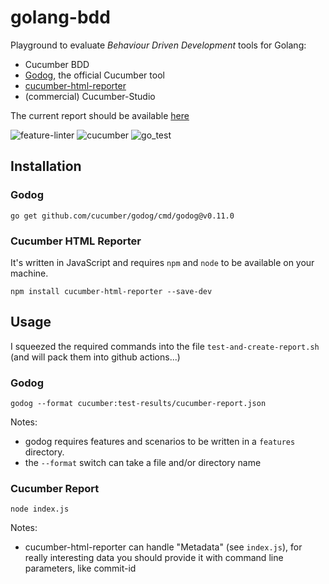 # golang-bdd


Playground to evaluate _Behaviour Driven Development_ tools for Golang:

* Cucumber BDD
* [Godog](https://github.com/cucumber/godog), the official Cucumber tool
* [cucumber-html-reporter](https://www.npmjs.com/package/cucumber-html-reporter)
* (commercial) Cucumber-Studio

The current report should be available [here](test-results/cucumber_report.html)

![feature-linter](https://github.com/gernotstarke/golang-bdd/actions/workflows/feature-linter.yml/badge.svg)
![cucumber](https://github.com/gernotstarke/golang-bdd/actions/workflows/cucumber.yml/badge.svg)
![go_test](https://github.com/gernotstarke/golang-bdd/actions/workflows/go_test.yml/badge.svg)


## Installation

### Godog
 
````shell
go get github.com/cucumber/godog/cmd/godog@v0.11.0
````
### Cucumber HTML Reporter

It's written in JavaScript and requires `npm` and `node` to be available on your machine.

```shell
npm install cucumber-html-reporter --save-dev
```

## Usage

I squeezed the required commands into the file `test-and-create-report.sh`
(and will pack them into github actions...)


### Godog

```shell
godog --format cucumber:test-results/cucumber-report.json
```

Notes: 

* godog requires features and scenarios to be written in a `features` directory.
* the `--format` switch can take a file and/or directory name


### Cucumber Report

```shell
node index.js
```

Notes:

* cucumber-html-reporter can handle "Metadata" (see `index.js`), for really interesting data
you should provide it with command line parameters, like commit-id
  
